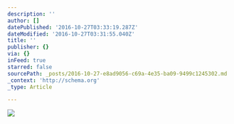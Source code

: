 ```yaml
---
description: ''
author: []
datePublished: '2016-10-27T03:33:19.287Z'
dateModified: '2016-10-27T03:31:55.040Z'
title: ''
publisher: {}
via: {}
inFeed: true
starred: false
sourcePath: _posts/2016-10-27-e8ad9056-c69a-4e35-ba09-9499c1245302.md
_context: 'http://schema.org'
_type: Article

---
```

![](https://the-grid-user-content.s3-us-west-2.amazonaws.com/5994f449-c2cf-401e-9c0b-59c874e0a14a.jpg)